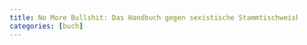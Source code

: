 ```yaml
---
title: No More Bullshit: Das Handbuch gegen sexistische Stammtischweisheiten von Sorority e.V.
categories: [buch]
---
```

